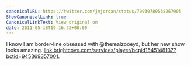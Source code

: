 ```yaml
---
canonicalURL: https://twitter.com/jmjordan/status/70930789558267905
ShowCanonicalLink: true
CanonicalLinkText: View original on
date: 2011-05-18T19:16:32+00:00
---
```

I know I am border-line obsessed with @therealzooeyd, but her new show looks amazing. [link.brightcove.com/services/player/bcpid1545148137?bctid=945369357001](http://link.brightcove.com/services/player/bcpid1545148137?bctid=945369357001).